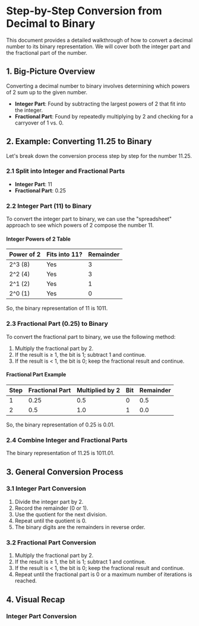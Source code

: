 # Step-by-Step Conversion from Decimal to Binary

This document provides a detailed walkthrough of how to convert a decimal number to its binary representation. We will cover both the integer part and the fractional part of the number.

## 1. Big-Picture Overview

Converting a decimal number to binary involves determining which powers of 2 sum up to the given number.

- **Integer Part**: Found by subtracting the largest powers of 2 that fit into the integer.
- **Fractional Part**: Found by repeatedly multiplying by 2 and checking for a carryover of 1 vs. 0.

## 2. Example: Converting 11.25 to Binary

Let's break down the conversion process step by step for the number 11.25.

### 2.1 Split into Integer and Fractional Parts

- **Integer Part**: 11
- **Fractional Part**: 0.25

### 2.2 Integer Part (11) to Binary

To convert the integer part to binary, we can use the "spreadsheet" approach to see which powers of 2 compose the number 11.

#### Integer Powers of 2 Table

| Power of 2 | Fits into 11? | Remainder |
|------------|----------------|-----------|
| 2^3 (8)    | Yes            | 3         |
| 2^2 (4)    | Yes            | 3         |
| 2^1 (2)    | Yes            | 1         |
| 2^0 (1)    | Yes            | 0         |

So, the binary representation of 11 is 1011.

### 2.3 Fractional Part (0.25) to Binary

To convert the fractional part to binary, we use the following method:

1. Multiply the fractional part by 2.
2. If the result is ≥ 1, the bit is 1; subtract 1 and continue.
3. If the result is < 1, the bit is 0; keep the fractional result and continue.

#### Fractional Part Example

| Step | Fractional Part | Multiplied by 2 | Bit | Remainder |
|------|-----------------|-----------------|-----|-----------|
| 1    | 0.25            | 0.5             | 0   | 0.5       |
| 2    | 0.5             | 1.0             | 1   | 0.0       |

So, the binary representation of 0.25 is 0.01.

### 2.4 Combine Integer and Fractional Parts

The binary representation of 11.25 is 1011.01.

## 3. General Conversion Process

### 3.1 Integer Part Conversion

1. Divide the integer part by 2.
2. Record the remainder (0 or 1).
3. Use the quotient for the next division.
4. Repeat until the quotient is 0.
5. The binary digits are the remainders in reverse order.

### 3.2 Fractional Part Conversion

1. Multiply the fractional part by 2.
2. If the result is ≥ 1, the bit is 1; subtract 1 and continue.
3. If the result is < 1, the bit is 0; keep the fractional result and continue.
4. Repeat until the fractional part is 0 or a maximum number of iterations is reached.

## 4. Visual Recap

### Integer Part Conversion 